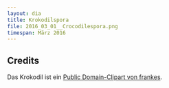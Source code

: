```yaml
---
layout: dia
title: Krokodilspora
file: 2016_03_01__Crocodilespora.png
timespan: März 2016
---
```


## Credits

Das Krokodil ist ein [Public Domain-Clipart von frankes](https://openclipart.org/detail/172471/crocodile).
